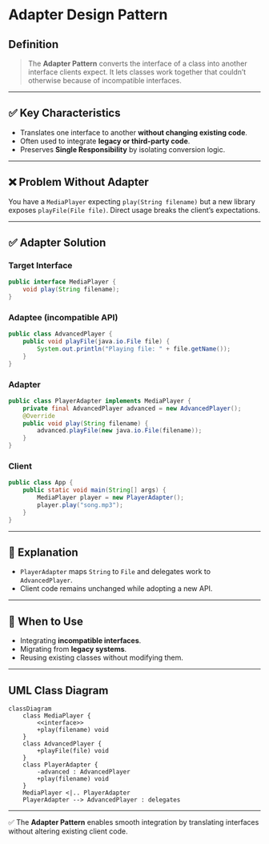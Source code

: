 # Adapter Design Pattern

## Definition
> The **Adapter Pattern** converts the interface of a class into another interface clients expect. It lets classes work together that couldn’t otherwise because of incompatible interfaces.

---

## ✅ Key Characteristics
- Translates one interface to another **without changing existing code**.  
- Often used to integrate **legacy or third-party code**.  
- Preserves **Single Responsibility** by isolating conversion logic.  

---

## ❌ Problem Without Adapter
You have a `MediaPlayer` expecting `play(String filename)` but a new library exposes `playFile(File file)`. Direct usage breaks the client’s expectations.

---

## ✅ Adapter Solution

### Target Interface
```java
public interface MediaPlayer {
    void play(String filename);
}
```

### Adaptee (incompatible API)
```java
public class AdvancedPlayer {
    public void playFile(java.io.File file) {
        System.out.println("Playing file: " + file.getName());
    }
}
```

### Adapter
```java
public class PlayerAdapter implements MediaPlayer {
    private final AdvancedPlayer advanced = new AdvancedPlayer();
    @Override
    public void play(String filename) {
        advanced.playFile(new java.io.File(filename));
    }
}
```

### Client
```java
public class App {
    public static void main(String[] args) {
        MediaPlayer player = new PlayerAdapter();
        player.play("song.mp3");
    }
}
```

---

## 🔎 Explanation
- `PlayerAdapter` maps `String` to `File` and delegates work to `AdvancedPlayer`.  
- Client code remains unchanged while adopting a new API.  

---

## 🎯 When to Use
- Integrating **incompatible interfaces**.  
- Migrating from **legacy systems**.  
- Reusing existing classes without modifying them.  

---

## UML Class Diagram
```mermaid
classDiagram
    class MediaPlayer {
        <<interface>>
        +play(filename) void
    }
    class AdvancedPlayer {
        +playFile(file) void
    }
    class PlayerAdapter {
        -advanced : AdvancedPlayer
        +play(filename) void
    }
    MediaPlayer <|.. PlayerAdapter
    PlayerAdapter --> AdvancedPlayer : delegates
```
---

✅ The **Adapter Pattern** enables smooth integration by translating interfaces without altering existing client code.
